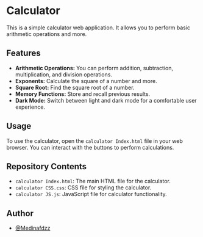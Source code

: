 # Calculator

This is a simple calculator web application. It allows you to perform basic arithmetic operations and more.

## Features

- **Arithmetic Operations:** You can perform addition, subtraction, multiplication, and division operations.
- **Exponents:** Calculate the square of a number and more.
- **Square Root:** Find the square root of a number.
- **Memory Functions:** Store and recall previous results.
- **Dark Mode:** Switch between light and dark mode for a comfortable user experience.

## Usage

To use the calculator, open the `calculator Index.html` file in your web browser. You can interact with the buttons to perform calculations.

## Repository Contents

- `calculator Index.html`: The main HTML file for the calculator.
- `calculator CSS.css`: CSS file for styling the calculator.
- `calculator JS.js`: JavaScript file for calculator functionality.

## Author

- [@Medinafdzz](https://github.com/medinafdzz)

